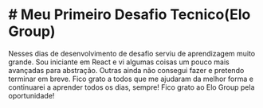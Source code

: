 # # Meu Primeiro Desafio Tecnico(Elo Group)

Nesses dias de desenvolvimento de desafio serviu de aprendizagem muito grande. Sou iniciante em React e vi algumas coisas um pouco mais avançadas para abstração.
Outras ainda não consegui fazer e pretendo terminar em breve. Fico grato a todos que me ajudaram da melhor forma e continuarei a aprender todos os dias, sempre!
Fico grato ao Elo Group pela oportunidade!

